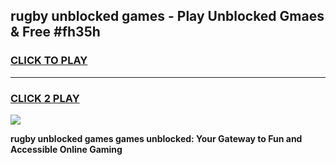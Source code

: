 
## rugby unblocked games - Play Unblocked Gmaes & Free #fh35h
<h3>
<a href="https://news.freeplayer.one?title=rugby_unblocked_games&ref=24F">CLICK TO PLAY</a></h3>
<hr>

<h3>
<a href="https://news.freeplayer.one?title=rugby_unblocked_games&ref=24F">CLICK 2 PLAY</a>
  
</h3>

<a href="https://news.freeplayer.one?title=rugby_unblocked_games&ref=24F/"><img src="https://clearcache.store/games.png"></a>


**rugby unblocked games games unblocked: Your Gateway to Fun and Accessible Online Gaming**
